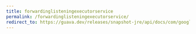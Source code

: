 ```yaml
---
title: forwardinglisteningexecutorservice
permalink: /forwardinglisteningexecutorservice/
redirect_to: https://guava.dev/releases/snapshot-jre/api/docs/com/google/common/util/concurrent/ForwardingListeningExecutorService.html
---
```

